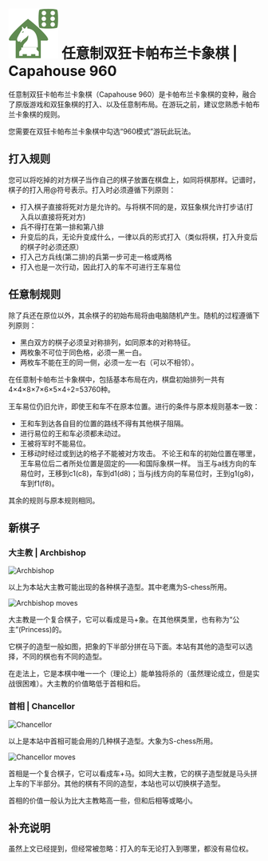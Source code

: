 # ![Capahouse960](https://github.com/gbtami/pychess-variants/blob/master/static/icons/Capahouse960.svg) 任意制双狂卡帕布兰卡象棋 | Capahouse 960

任意制双狂卡帕布兰卡象棋（Capahouse 960）是卡帕布兰卡象棋的变种，融合了原版游戏和双狂象棋的打入、以及任意制布局。在游玩之前，建议您熟悉卡帕布兰卡象棋的规则。

您需要在双狂卡帕布兰卡象棋中勾选“960模式”游玩此玩法。 

## 打入规则

您可以将吃掉的对方棋子当作自己的棋子放置在棋盘上，如同将棋那样。记谱时，棋子的打入用@符号表示。打入时必须遵循下列原则：

- 打入棋子直接将死对方是允许的。与将棋不同的是，双狂象棋允许打步诘(打入兵以直接将死对方)
- 兵不得打在第一排和第八排
- 升变后的兵，无论升变成什么，一律以兵的形式打入（类似将棋，打入升变后的棋子时必须还原）
- 打入己方兵线(第二排)的兵第一步可走一格或两格
- 打入也是一次行动，因此打入的车不可进行王车易位

## 任意制规则

除了兵还在原位以外，其余棋子的初始布局将由电脑随机产生。随机的过程遵循下列原则：

- 黑白双方的棋子必须呈对称排列，如同原本的对称特征。
- 两枚象不可位于同色格，必须一黑一白。
- 两枚车不能在王的同一侧，必须一左一右（可以不相邻）。

在任意制卡帕布兰卡象棋中，包括基本布局在内，棋盘初始排列一共有4×4×8×7×6×5×4÷2=53760种。

王车易位仍旧允许，即使王和车不在原本位置。进行的条件与原本规则基本一致：

- 王和车到达各自目的位置的路线不得有其他棋子阻隔。
- 进行易位的王和车必须都未动过。
- 王被将军时不能易位。
- 王移动时经过或到达的格子不能被对方攻击。
  不论王和车的初始位置在哪里，王车易位后二者所处位置是固定的——和国际象棋一样。
  当王与a线方向的车易位时，王移到c1(c8)，车到d1(d8)；当与j线方向的车易位时，王到g1(g8)，车到f1(f8)。

其余的规则与原本规则相同。

## 新棋子

### 大主教 | Archbishop

![Archbishop](https://github.com/gbtami/pychess-variants/blob/master/static/images/CVariantsGuide/Princesses.png)

以上为本站大主教可能出现的各种棋子造型。其中老鹰为S-chess所用。

![Archbishop moves](https://github.com/gbtami/pychess-variants/blob/master/static/images/CVariantsGuide/Archbishop.png)

大主教是一个复合棋子，它可以看成是马+象。在其他棋类里，也有称为“公主”(Princess)的。

它棋子的造型一般如图，把象的下半部分拼在马下面。本站有其他的造型可以选择，不同的棋也有不同的造型。

在走法上，它是本棋中唯一一个（理论上）能单独将杀的（虽然理论成立，但是实战很困难）。大主教的价值略低于首相和后。

### 首相 | Chancellor

![Chancellor](https://github.com/gbtami/pychess-variants/blob/master/static/images/CVariantsGuide/Empresses.png)

以上是本站中首相可能会用的几种棋子造型。大象为S-chess所用。

![Chancellor moves](https://github.com/gbtami/pychess-variants/blob/master/static/images/CVariantsGuide/Chancellor.png)

首相是一个复合棋子，它可以看成车+马。如同大主教，它的棋子造型就是马头拼上车的下半部分。其他的棋有不同的造型，本站也可以切换棋子造型。

首相的价值一般认为比大主教略高一些，但和后相等或略小。

## 补充说明

虽然上文已经提到，但经常被忽略：打入的车无论打入到哪里，都没有易位权。
